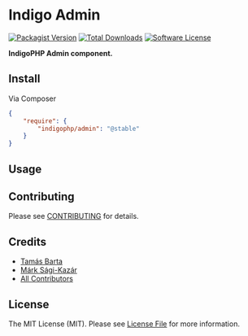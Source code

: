 # Indigo Admin

[![Packagist Version](https://img.shields.io/packagist/v/indigophp/admin.svg?style=flat-square)](https://packagist.org/packages/indigophp/admin)
[![Total Downloads](https://img.shields.io/packagist/dt/indigophp/admin.svg?style=flat-square)](https://packagist.org/packages/indigophp/admin)
[![Software License](https://img.shields.io/badge/license-MIT-brightgreen.svg?style=flat-square)](LICENSE)

**IndigoPHP Admin component.**


## Install

Via Composer

``` json
{
    "require": {
        "indigophp/admin": "@stable"
    }
}
```


## Usage


## Contributing

Please see [CONTRIBUTING](https://github.com/indigophp/admin/blob/develop/CONTRIBUTING.md) for details.


## Credits

- [Tamás Barta](https://github.com/TamasBarta)
- [Márk Sági-Kazár](https://github.com/sagikazarmark)
- [All Contributors](https://github.com/indigophp/admin/contributors)


## License

The MIT License (MIT). Please see [License File](https://github.com/indigophp/admin/blob/develop/LICENSE) for more information.
